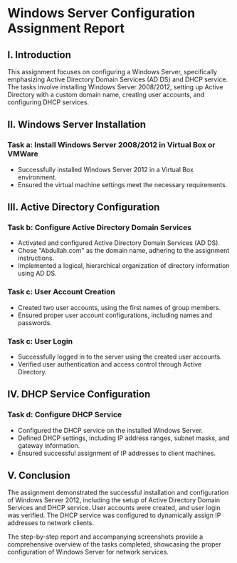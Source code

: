# Windows Server Configuration Assignment Report

## I. Introduction

This assignment focuses on configuring a Windows Server, specifically emphasizing Active Directory Domain Services (AD DS) and DHCP service. The tasks involve installing Windows Server 2008/2012, setting up Active Directory with a custom domain name, creating user accounts, and configuring DHCP services.

## II. Windows Server Installation

### Task a: Install Windows Server 2008/2012 in Virtual Box or VMWare

- Successfully installed Windows Server 2012 in a Virtual Box environment.
- Ensured the virtual machine settings meet the necessary requirements.

## III. Active Directory Configuration

### Task b: Configure Active Directory Domain Services

- Activated and configured Active Directory Domain Services (AD DS).
- Chose "Abdullah.com" as the domain name, adhering to the assignment instructions.
- Implemented a logical, hierarchical organization of directory information using AD DS.

### Task c: User Account Creation

- Created two user accounts, using the first names of group members.
- Ensured proper user account configurations, including names and passwords.

### Task c: User Login

- Successfully logged in to the server using the created user accounts.
- Verified user authentication and access control through Active Directory.

## IV. DHCP Service Configuration

### Task d: Configure DHCP Service

- Configured the DHCP service on the installed Windows Server.
- Defined DHCP settings, including IP address ranges, subnet masks, and gateway information.
- Ensured successful assignment of IP addresses to client machines.

## V. Conclusion

The assignment demonstrated the successful installation and configuration of Windows Server 2012, including the setup of Active Directory Domain Services and DHCP service. User accounts were created, and user login was verified. The DHCP service was configured to dynamically assign IP addresses to network clients.

The step-by-step report and accompanying screenshots provide a comprehensive overview of the tasks completed, showcasing the proper configuration of Windows Server for network services.
